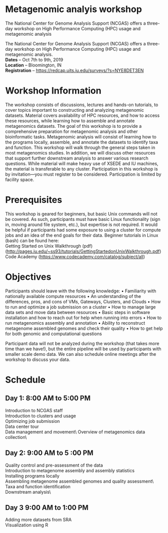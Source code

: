 # Metagenomic analyis workshop
The National Center for Genome Analysis Support (NCGAS) offers a three-day workshop on High Performance Computing (HPC) usage and metagenomic analysis

The National Center for Genome Analysis Support (NCGAS) offers a three-day workshop on High Performance Computing (HPC) usage and metagenomic analysis. \
**Dates** – Oct 7th to 9th, 2019 \
**Location** – Bloomington, IN \
**Registration** – https://redcap.uits.iu.edu/surveys/?s=NYE8DET3EN 

# Workshop Information 
The workshop consists of discussions, lectures and hands-on tutorials, to cover topics important to constructing and analyzing metagenomic datasets. Material covers availability of HPC resources, and how to access these resources, while learning how to assemble and annotate metagenomics datasets. The goal of this workshop is to provide a comprehensive preparation for metagenomic analysis and other bioinformatic tasks. 
Metagenomic analysis will consist of learning how to the programs locally, assemble, and annotate the datasets to identify taxa and function. This workshop will walk through the general steps taken in most metagenomics studies. In addition, we will discuss other resources that support further downstream analysis to answer various research questions. While material will make heavy use of XSEDE and IU machines, the material is transferable to any cluster.
Participation in this workshop is by invitation—you must register to be considered. Participation is limited by facility space.

# Prerequisites
This workshop is geared for beginners, but basic Unix commands will not be covered. As such, participants must have basic Linux functionality (sign in, moving around file system, etc.), but expertise is not required. It would be helpful if participants had some exposure to using a cluster for compute jobs and an idea of the end goals for their data.
Beginner tutorials in Linux (bash) can be found here: \
Getting Started on Unix Walkthrough (pdf) (http://pages.iu.edu/~ss93/tutorials/GettingStartedonUnixWalkthrough.pdf)\
Code Academy (https://www.codecademy.com/catalog/subject/all) 

# Objectives
Participants should leave with the following knowledge:
•	Familiarity with nationally available compute resources
•	An understanding of the differences, pros, and cons of VMs, Gateways, Clusters, and Clouds
•	How to run and optimize a job submission on a cluster
•	How to manage large data sets and move data between resources
•	Basic steps in software installation and how to reach out for help when running into errors
•	How to run metagenomics assembly and annotation 
•	Ability to reconstruct metagenome assembled genomes and check their quality
•	How to get help for both genomic and computational questions

Participant data will not be analyzed during the workshop (that takes more time than we have!), but the entire pipeline will be used by participants with smaller scale demo data. We can also schedule online meetings after the workshop to discuss your data. 

# Schedule
## Day 1: 8:00 AM to 5:00 PM 
Introduction to NCGAS staff \
Introduction to clusters and usage\
Optimizing job submission \
Data center tour\
Data management and movement\ 
Overview of metagenomics data collection\

## Day 2: 9:00 AM to 5 :00 PM 
Quality control and pre-assessment of the data\
Introduction to metagenome assembly and assembly statistics\
Installing programs locally \
Assembling metagenome assembled genomes and quality assessment\ 
Taxa and function identification\
Downstream analysis\

## Day 3 9:00 AM to 1:00 PM
Adding more datasets from SRA\
Visualization using R 
 

